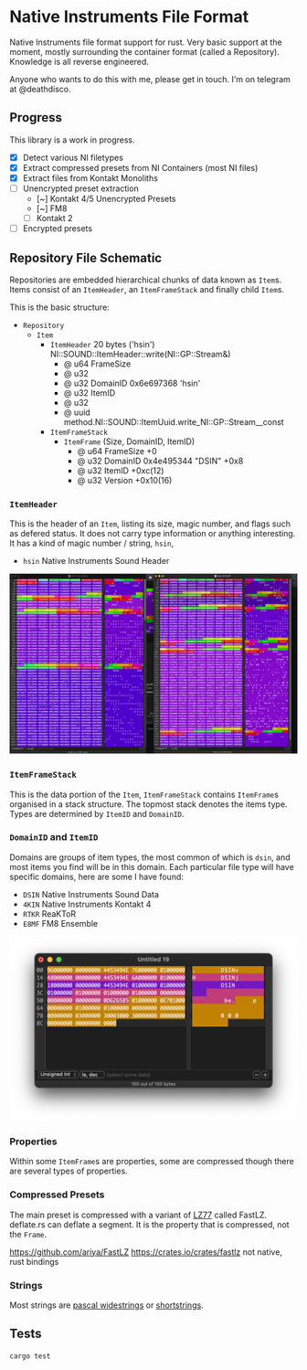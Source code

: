 # Native Instruments File Format

Native Instruments file format support for rust. Very basic support at the moment, mostly surrounding the container format (called a Repository). Knowledge is all reverse engineered.

Anyone who wants to do this with me, please get in touch. I'm on telegram at @deathdisco.

## Progress

This library is a work in progress.

- [x] Detect various NI filetypes
- [x] Extract compressed presets from NI Containers (most NI files)
- [x] Extract files from Kontakt Monoliths
- [ ] Unencrypted preset extraction
  - [~] Kontakt 4/5 Unencrypted Presets
  - [~] FM8
  - [ ] Kontakt 2
- [ ] Encrypted presets

## Repository File Schematic

Repositories are embedded hierarchical chunks of data known as `Item`s. Items consist of an `ItemHeader`, an `ItemFrameStack` and finally child `Item`s.

This is the basic structure:

- `Repository`
    - `Item`
        - `ItemHeader` 20 bytes ('hsin') NI::SOUND::ItemHeader::write(NI::GP::Stream&)
            - @ u64 FrameSize
            - @ u32
            - @ u32 DomainID 0x6e697368 'hsin'
            - @ u32 ItemID
            - @ u32
            - @ uuid method.NI::SOUND::ItemUuid.write_NI::GP::Stream__const
        - `ItemFrameStack`
            - `ItemFrame` (Size, DomainID, ItemID)
                - @ u64 FrameSize +0
                - @ u32 DomainID 0x4e495344 "DSIN" +0x8
                - @ u32 ItemID +0xc(12)
                - @ u32 Version +0x10(16)


### `ItemHeader`

This is the header of an `Item`, listing its size, magic number, and flags such as defered status. It does not carry type information or anything interesting. It has a kind of magic number / string, `hsin`,

- `hsin` Native Instruments Sound Header

![chunks](../assets/chunks.png)

### `ItemFrameStack`

This is the data portion of the `Item`, `ItemFrameStack` contains `ItemFrame`s organised in a stack structure. The topmost stack denotes the items type. Types are determined by `ItemID` and `DomainID`.

### `DomainID` and `ItemID`

Domains are groups of item types, the most common of which is `dsin`, and most items you find will be in this domain. Each particular file type will have specific domains, here are some I have found:

- `DSIN` Native Instruments Sound Data
- `4KIN` Native Instruments Kontakt 4
- `RTKR` ReaKToR
- `E8MF` FM8 Ensemble

![data](../assets/data.png)



### Properties

Within some `ItemFrame`s are properties, some are compressed though there are several types of properties.

### Compressed Presets

The main preset is compressed with a variant of [LZ77](https://en.wikipedia.org/wiki/LZ77_and_LZ78) called FastLZ. deflate.rs can deflate a segment. It is the property that is compressed, not the `Frame`.

https://github.com/ariya/FastLZ
https://crates.io/crates/fastlz not native, rust bindings

### Strings

Most strings are [pascal widestrings](https://wiki.lazarus.freepascal.org/Character_and_string_types#WideString) or [shortstrings](https://wiki.lazarus.freepascal.org/Character_and_string_types#ShortString).

## Tests

``` bash
cargo test
```
